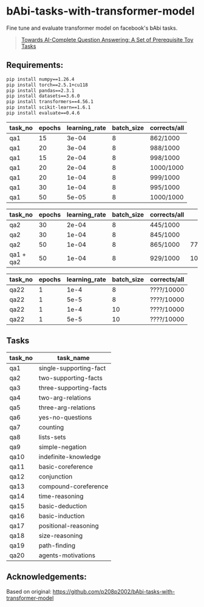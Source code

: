 # bAbi-tasks-with-transformer-model

Fine tune and evaluate transformer model on facebook's bAbi tasks.
> [Towards AI-Complete Question Answering: A Set of Prerequisite Toy Tasks](https://arxiv.org/abs/1502.05698)


## Requirements:

```bash
pip install numpy==1.26.4
pip install torch==2.5.1+cu118
pip install pandas==2.3.1
pip install datasets==3.6.0
pip install transformers==4.56.1
pip install scikit-learn==1.6.1
pip install evaluate==0.4.6
```

|task_no|epochs|learning_rate|batch_size| corrects/all |
|-------|------|-------------|----------|--------------|
|  qa1  |  15  |    3e-04    |    8     |   862/1000   |
|  qa1  |  20  |    3e-04    |    8     |   988/1000   |
|  qa1  |  15  |    2e-04    |    8     |   998/1000   |
|  qa1  |  20  |    2e-04    |    8     |  1000/1000   |
|  qa1  |  20  |    1e-04    |    8     |   999/1000   |
|  qa1  |  30  |    1e-04    |    8     |   995/1000   |
|  qa1  |  50  |    5e-05    |    8     |  1000/1000   |

|task_no|epochs|learning_rate|batch_size| corrects/all |     qa1     |
|-------|------|-------------|----------|--------------|-------------|
|  qa2  |  30  |    2e-04    |    8     |   445/1000   |             |
|  qa2  |  30  |    1e-04    |    8     |   845/1000   |             |
|  qa2  |  50  |    1e-04    |    8     |   865/1000   |   779/1000  |
|  qa1 + qa2 | 50 | 1e-04    |    8     |   929/1000   |  1000/1000  |


|task_no |epochs|learning_rate|batch_size|  corrects/all  |
|--------|------|-------------|----------|----------------|
|  qa22  |  1   |    1e-4     |    8     |   ????/10000   |
|  qa22  |  1   |    5e-5     |    8     |   ????/10000   |
|  qa22  |  1   |    1e-4     |    10    |   ????/10000   |
|  qa22  |  1   |    5e-5     |    10    |   ????/10000   |


## Tasks
|task_no|task_name|
|------|-----------------------|
| qa1  | single-supporting-fact|
| qa2  | two-supporting-facts|
| qa3  | three-supporting-facts|
| qa4  | two-arg-relations|
| qa5  | three-arg-relations|
| qa6  | yes-no-questions|
| qa7  | counting|
| qa8  | lists-sets|
| qa9  | simple-negation|
| qa10 | indefinite-knowledge|
| qa11 | basic-coreference|
| qa12 | conjunction|
| qa13 | compound-coreference|
| qa14 | time-reasoning|
| qa15 | basic-deduction|
| qa16 | basic-induction|
| qa17 | positional-reasoning|
| qa18 | size-reasoning|
| qa19 | path-finding|
| qa20 | agents-motivations|


## Acknowledgements:

Based on original: https://github.com/p208p2002/bAbi-tasks-with-transformer-model
